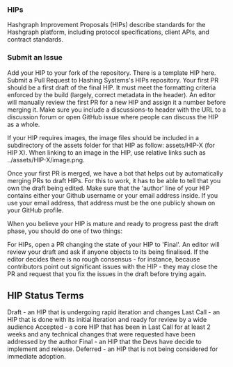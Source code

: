 ### HIPs
Hashgraph Improvement Proposals (HIPs) describe standards for the Hashgraph platform, including protocol specifications, client APIs, and contract standards.

### Submit an Issue
Add your HIP to your fork of the repository. There is a template HIP here.
Submit a Pull Request to Hashing Systems's HIPs repository.
Your first PR should be a first draft of the final HIP. It must meet the formatting criteria enforced by the build (largely, correct metadata in the header). An editor will manually review the first PR for a new HIP and assign it a number before merging it. Make sure you include a discussions-to header with the URL to a discussion forum or open GitHub issue where people can discuss the HIP as a whole.

If your HIP requires images, the image files should be included in a subdirectory of the assets folder for that HIP as follow: assets/HIP-X (for HIP X). When linking to an image in the HIP, use relative links such as ../assets/HIP-X/image.png.

Once your first PR is merged, we have a bot that helps out by automatically merging PRs to draft HIPs. For this to work, it has to be able to tell that you own the draft being edited. Make sure that the 'author' line of your HIP contains either your Github username or your email address inside. If you use your email address, that address must be the one publicly shown on your GitHub profile.

When you believe your HIP is mature and ready to progress past the draft phase, you should do one of two things:

For HIPs, open a PR changing the state of your HIP to 'Final'. An editor will review your draft and ask if anyone objects to its being finalised. If the editor decides there is no rough consensus - for instance, because contributors point out significant issues with the HIP - they may close the PR and request that you fix the issues in the draft before trying again.

## HIP Status Terms
Draft - an HIP that is undergoing rapid iteration and changes
Last Call - an HIP that is done with its initial iteration and ready for review by a wide audience
Accepted - a core HIP that has been in Last Call for at least 2 weeks and any technical changes that were requested have been addressed by the author
Final - an HIP that the Devs have decide to implement and release.
Deferred - an HIP that is not being considered for immediate adoption.
